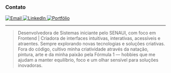 
###  Contato

<p align="left">
  <a href="mailto:mariaclarareginato8@gmail.com" target="_blank">
    <img src="https://img.shields.io/badge/Email-mariaclarareginato8@gmail.com-red?style=for-the-badge&logo=gmail&logoColor=white" alt="Email"/>
  </a>
  <a href="https://www.linkedin.com/in/maria-clara-reginato-b44b63339/" target="_blank">
    <img src="https://img.shields.io/badge/LinkedIn-Maria_Clara_Reginato-blue?style=for-the-badge&logo=linkedin&logoColor=white" alt="LinkedIn"/>
  </a>
  <a href="https://criarmeulink.com.br/u/1746051269" target="_blank">
    <img src="https://img.shields.io/badge/Portfólio-Projetos Maria.C-%23ff69b4?style=for-the-badge&logo=linktree&logoColor=white" alt="Portfólio"/>
  </a>
</p>

---


> Desenvolvedora de Sistemas iniciante pelo SENAUI, com foco em Frontend | Criadora de interfaces intuitivas, interativas, acessíveis e atraentes. Sempre explorando novas tecnologias e soluções criativas. Fora do código, cultivo minha criatividade através da natação, pintura, arte e da minha paixão pela Fórmula 1 — hobbies que me ajudam a manter equilíbrio, foco e um olhar sensível para soluções inovadoras.













